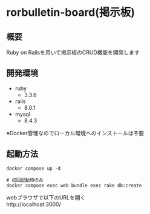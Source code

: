 # rorbulletin-board(掲示板)

## 概要

Ruby on Railsを用いて掲示板のCRUD機能を開発します

## 開発環境

* ruby
    * 3.3.6
* rails
    * 8.0.1
* mysql
    * 8.4.3

※Docker管理なのでローカル環境へのインストールは不要

## 起動方法

```
docker compose up -d

# 初回起動時のみ
docker compose exec web bundle exec rake db:create
```

webブラウザで以下のURLを開く  
http://localhost:3000/

